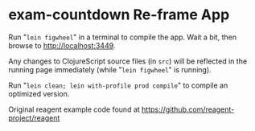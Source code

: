 # exam-countdown Re-frame App

Run "`lein figwheel`" in a terminal to compile the app. Wait a bit, then browse to [http://localhost:3449](http://localhost:3449).

Any changes to ClojureScript source files (in `src`) will be reflected in the running page immediately (while "`lein figwheel`" is running).

Run "`lein clean; lein with-profile prod compile`" to compile an optimized version.

Original reagent example code found at https://github.com/reagent-project/reagent
